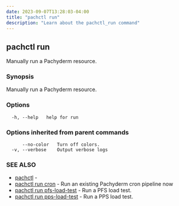 ```yaml
---
date: 2023-09-07T13:28:03-04:00
title: "pachctl run"
description: "Learn about the pachctl_run command"
---
```


## pachctl run

Manually run a Pachyderm resource.

### Synopsis

Manually run a Pachyderm resource.

### Options

```
  -h, --help   help for run
```

### Options inherited from parent commands

```
      --no-color   Turn off colors.
  -v, --verbose    Output verbose logs
```

### SEE ALSO

* [pachctl](../pachctl)	 - 
* [pachctl run cron](../pachctl_run_cron)	 - Run an existing Pachyderm cron pipeline now
* [pachctl run pfs-load-test](../pachctl_run_pfs-load-test)	 - Run a PFS load test.
* [pachctl run pps-load-test](../pachctl_run_pps-load-test)	 - Run a PPS load test.

